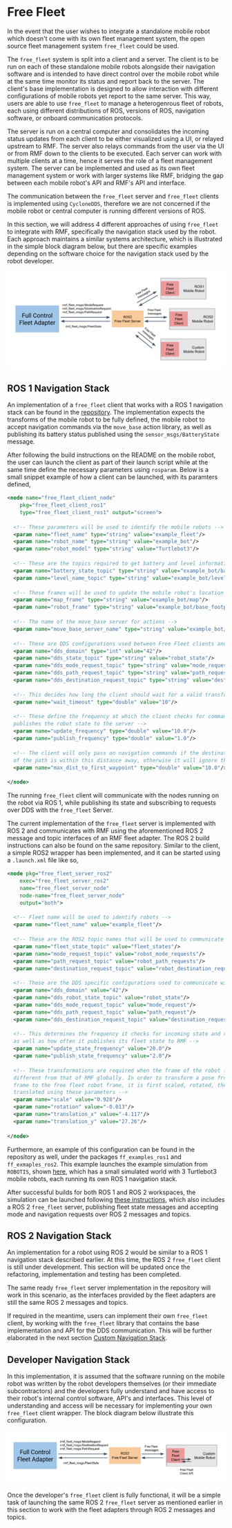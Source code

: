 # Free Fleet

In the event that the user wishes to integrate a standalone mobile robot which doesn't come with its own fleet management system, the open source fleet management system `free_fleet` could be used.

The `free_fleet` system is split into a client and a server. The client is to be run on each of these standalone mobile robots alongside their navigation software and is intended to have direct control over the mobile robot while at the same time monitor its status and report back to the server. The client's base implementation is designed to allow interaction with different configurations of mobile robots yet report to the same server. This way, users are able to use `free_fleet` to manage a heterogenrous fleet of robots, each using different distributions of ROS, versions of ROS, navigation software, or onboard communication protocols.

The server is run on a central computer and consolidates the incoming status updates from each client to be either visualized using a UI, or relayed upstream to RMF. The server also relays commands from the user via the UI or from RMF down to the clients to be executed. Each server can work with multiple clients at a time, hence it serves the role of a fleet management system. The server can be implemented and used as its own fleet management system or work with larger systems like RMF, bridging the gap between each mobile robot's API and RMF's API and interface.

The communication between the `free_fleet` server and `free_fleet` clients is implemented using `CycloneDDS`, therefore we are not concerned if the mobile robot or central computer is running different versions of ROS.

In this section, we will address 4 different approaches of using `free_fleet` to integrate with RMF, specifically the navigation stack used by the robot. Each approach maintains a similar systems architecture, which is illustrated in the simple block diagram below, but there are specific examples depending on the software choice for the navigation stack used by the robot developer.

<img src="images/free_fleet_block_diagram.png">

## ROS 1 Navigation Stack

An implementation of a `free_fleet` client that works with a ROS 1 navigation stack can be found in the [repository](https://github.com/osrf/free_fleet). The implementation expects the transforms of the mobile robot to be fully defined, the mobile robot to accept navigation commands via the `move_base` action library, as well as publishing its battery status published using the `sensor_msgs/BatteryState` message.

After following the build instructions on the README on the mobile robot, the user can launch the client as part of their launch script while at the same time define the necessary parameters using `rosparam`. Below is a small snippet example of how a client can be launched, with its paramters defined,

```xml
<node name="free_fleet_client_node"
    pkg="free_fleet_client_ros1"
    type="free_fleet_client_ros1" output="screen">

  <!-- These parameters will be used to identify the mobile robots -->
  <param name="fleet_name" type="string" value="example_fleet"/>
  <param name="robot_name" type="string" value="example_bot"/>
  <param name="robot_model" type="string" value="Turtlebot3"/>

  <!-- These are the topics required to get battery and level information -->
  <param name="battery_state_topic" type="string" value="example_bot/battery_state"/>
  <param name="level_name_topic" type="string" value="example_bot/level_name"/>

  <!-- These frames will be used to update the mobile robot's location -->
  <param name="map_frame" type="string" value="example_bot/map"/>
  <param name="robot_frame" type="string" value="example_bot/base_footprint"/>

  <!-- The name of the move_base server for actions -->
  <param name="move_base_server_name" type="string" value="example_bot/move_base"/>

  <!-- These are DDS configurations used between Free Fleet clients and servers -->
  <param name="dds_domain" type="int" value="42"/>
  <param name="dds_state_topic" type="string" value="robot_state"/>
  <param name="dds_mode_request_topic" type="string" value="mode_request"/>
  <param name="dds_path_request_topic" type="string" value="path_request"/>
  <param name="dds_destination_request_topic" type="string" value="destination_request"/>

  <!-- This decides how long the client should wait for a valid transform and action server before failing -->
  <param name="wait_timeout" type="double" value="10"/>

  <!-- These define the frequency at which the client checks for commands and
  publishes the robot state to the server -->
  <param name="update_frequency" type="double" value="10.0"/>
  <param name="publish_frequency" type="double" value="1.0"/>

  <!-- The client will only pass on navigation commands if the destination or first waypoint
  of the path is within this distance away, otherwise it will ignore the command -->
  <param name="max_dist_to_first_waypoint" type="double" value="10.0"/>

</node>
```

The running `free_fleet` client will communicate with the nodes running on the robot via ROS 1, while publishing its state and subscribing to requests over DDS with the `free_fleet` Server.

The current implementation of the `free_fleet` server is implemented with ROS 2 and communicates with RMF using the aforementioned ROS 2 message and topic interfaces of an RMF fleet adapter. The ROS 2 build instructions can also be found on the same repository. Similar to the client, a simple ROS2 wrapper has been implemented, and it can be started using a `.launch.xml` file like so,

```xml
<node pkg="free_fleet_server_ros2"
    exec="free_fleet_server_ros2"
    name="free_fleet_server_node"
    node-name="free_fleet_server_node"
    output="both">

  <!-- Fleet name will be used to identify robots -->
  <param name="fleet_name" value="example_fleet"/>

  <!-- These are the ROS2 topic names that will be used to communicate with RMF -->
  <param name="fleet_state_topic" value="fleet_states"/>
  <param name="mode_request_topic" value="robot_mode_requests"/>
  <param name="path_request_topic" value="robot_path_requests"/>
  <param name="destination_request_topic" value="robot_destination_requests"/>

  <!-- These are the DDS specific configurations used to communicate with the clients -->
  <param name="dds_domain" value="42"/>
  <param name="dds_robot_state_topic" value="robot_state"/>
  <param name="dds_mode_request_topic" value="mode_request"/>
  <param name="dds_path_request_topic" value="path_request"/>
  <param name="dds_destination_request_topic" value="destination_request"/>

  <!-- This determines the frequency it checks for incoming state and request messages,
  as well as how often it publishes its fleet state to RMF -->
  <param name="update_state_frequency" value="20.0"/>
  <param name="publish_state_frequency" value="2.0"/>

  <!-- These transformations are required when the frame of the robot fleet is
  different from that of RMF globally. In order to transform a pose from the RMF
  frame to the free fleet robot frame, it is first scaled, rotated, then
  translated using these parameters -->
  <param name="scale" value="0.928"/>
  <param name="rotation" value="-0.013"/>
  <param name="translation_x" value="-4.117"/>
  <param name="translation_y" value="27.26"/>

</node>
```

Furthermore, an example of this configuration can be found in the repository as well, under the packages `ff_examples_ros1` and `ff_exmaples_ros2`. This example launches the example simulation from `ROBOTIS`, shown [here](https://emanual.robotis.com/docs/en/platform/turtlebot3/simulation/#ros-1-simulation), which has a small simulated world with 3 Turtlebot3 mobile robots, each running its own ROS 1 navigation stack.

After successful builds for both ROS 1 and ROS 2 workspaces, the simulation can be launched following [these instructions](https://github.com/osrf/free_fleet#turtlebot3-simulation), which also includes a ROS 2 `free_fleet` server, publishing fleet state messages and accepting mode and navigation requests over ROS 2 messages and topics.

## ROS 2 Navigation Stack

An implementation for a robot using ROS 2 would be similar to a ROS 1 navigation stack described earlier. At this time, the ROS 2 `free_fleet` client is still under development. This section will be updated once the refactoring, implementation and testing has been completed.

The same ready `free_fleet` server implementation in the repository will work in this scenario, as the interfaces provided by the fleet adapters are still the same ROS 2 messages and topics.

If required in the meantime, users can implement their own `free_fleet` client, by working with the `free_fleet` library that contains the base implementation and API for the DDS communication. This will be further elaborated in the next section [Custom Navigation Stack](#custom-navigation-stack).

## Developer Navigation Stack

In this implementation, it is assumed that the software running on the mobile robot was written by the robot developers themselves (or their immediate subcontractors) and the developers fully understand and have access to their robot's internal control software, API's and interfaces. This level of understanding and access will be necessary for implementing your own `free_fleet` client wrapper. The block diagram below illustrate this configuration.

<img src="images/free_fleet_custom_config.png">

Once the developer's `free_fleet` client is fully functional, it will be a simple task of launching the same ROS 2 `free_fleet` server as mentioned earlier in this section to work with the fleet adapters through ROS 2 messages and topics.
